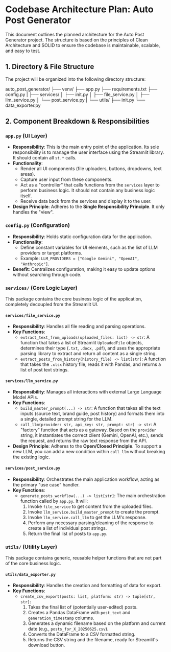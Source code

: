 # Codebase Architecture Plan: Auto Post Generator

This document outlines the planned architecture for the Auto Post Generator project. The structure is based on the principles of Clean Architecture and SOLID to ensure the codebase is maintainable, scalable, and easy to test.

## 1. Directory & File Structure

The project will be organized into the following directory structure:

auto_post_generator/
├── venv/
├── app.py
├── requirements.txt
├── config.py
|
├── services/
│   ├── init.py
│   ├── file_service.py
│   ├── llm_service.py
│   └── post_service.py
|
└── utils/
├── init.py
└── data_exporter.py

## 2. Component Breakdown & Responsibilities

### `app.py` (UI Layer)

* **Responsibility**: This is the main entry point of the application. Its sole responsibility is to manage the user interface using the Streamlit library. It should contain all `st.*` calls.
* **Functionality**:
    * Render all UI components (file uploaders, buttons, dropdowns, text areas).
    * Capture user input from these components.
    * Act as a "controller" that calls functions from the `services` layer to perform business logic. It should not contain any business logic itself.
    * Receive data back from the services and display it to the user.
* **Design Principle**: Adheres to the **Single Responsibility Principle**. It only handles the "view".

### `config.py` (Configuration)

* **Responsibility**: Holds static configuration data for the application.
* **Functionality**:
    * Define constant variables for UI elements, such as the list of LLM providers or target platforms.
    * Example: `LLM_PROVIDERS = ["Google Gemini", "OpenAI", "Anthropic"]`.
* **Benefit**: Centralizes configuration, making it easy to update options without searching through code.

### `services/` (Core Logic Layer)

This package contains the core business logic of the application, completely decoupled from the Streamlit UI.

#### `services/file_service.py`

* **Responsibility**: Handles all file reading and parsing operations.
* **Key Functions**:
    * `extract_text_from_uploads(uploaded_files: list) -> str`: A function that takes a list of Streamlit `UploadedFile` objects, determines their type (`.txt`, `.docx`, `.pdf`), and uses the appropriate parsing library to extract and return all content as a single string.
    * `extract_posts_from_history(history_file) -> list[str]`: A function that takes the `.xlsx` history file, reads it with Pandas, and returns a list of post text strings.

#### `services/llm_service.py`

* **Responsibility**: Manages all interactions with external Large Language Model APIs.
* **Key Functions**:
    * `build_master_prompt(...) -> str`: A function that takes all the text inputs (source text, brand guide, post history) and formats them into a single, detailed prompt string for the LLM.
    * `call_llm(provider: str, api_key: str, prompt: str) -> str`: A "factory" function that acts as a gateway. Based on the `provider` string, it instantiates the correct client (Gemini, OpenAI, etc.), sends the request, and returns the raw text response from the API.
* **Design Principle**: Adheres to the **Open/Closed Principle**. To support a new LLM, you can add a new condition within `call_llm` without breaking the existing logic.

#### `services/post_service.py`

* **Responsibility**: Orchestrates the main application workflow, acting as the primary "use case" handler.
* **Key Functions**:
    * `generate_posts_workflow(...) -> list[str]`: The main orchestration function called by `app.py`. It will:
        1.  Invoke `file_service` to get content from the uploaded files.
        2.  Invoke `llm_service.build_master_prompt` to create the prompt.
        3.  Invoke `llm_service.call_llm` to get the LLM's response.
        4.  Perform any necessary parsing/cleaning of the response to create a list of individual post strings.
        5.  Return the final list of posts to `app.py`.

### `utils/` (Utility Layer)

This package contains generic, reusable helper functions that are not part of the core business logic.

#### `utils/data_exporter.py`

* **Responsibility**: Handles the creation and formatting of data for export.
* **Key Functions**:
    * `create_csv_export(posts: list, platform: str) -> tuple[str, str]`:
        1.  Takes the final list of (potentially user-edited) posts.
        2.  Creates a Pandas DataFrame with `post_text` and `generation_timestamp` columns.
        3.  Generates a dynamic filename based on the platform and current date (e.g., `posts_for_X_20250625.csv`).
        4.  Converts the DataFrame to a CSV formatted string.
        5.  Returns the CSV string and the filename, ready for Streamlit's download button.